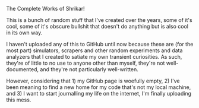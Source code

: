 The Complete Works of Shrikar!

This is a bunch of random stuff that I've created over the years, some of it's cool, some of it's obscure bullshit that doesn't do anything but is also cool in its own way.

I haven't uploaded any of this to GitHub until now because these are (for the most part) simulators, scrapers and other random experiments and data analyzers that I created to satiate my own transient curiosities. As such, they're of little to no use to anyone other than myself, they're not well-documented, and they're not particularly well-written.

However, considering that 1) my GitHub page is woefully empty, 2) I've been meaning to find a new home for my code that's not my local machine, and 3) I want to start journalling my life on the internet, I'm finally uploading this mess.